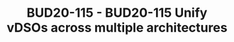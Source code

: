 ---
categories:
- BUD20
image:
  featured: 'true'
  path: https://static.linaro.org/connect/bud20/images/BUD20-115.png
session_id: BUD20-115
session_speakers:
- speaker_bio: Staff Kernel Engineer at ARM Ltd. currently working on enabling new
    ARM Architectural features in the Linux Kernel and acting as a vDSO co-maintainer.
    In past, I have been a Linaro assignee for LITE group working on the Zephyr project.
    In my 10 years of experience I have been involved in different projects related
    to Linux/Android.
  speaker_company: ARM Ltd.
  speaker_image: http://avatars.sched.co/a/fe/10468711/avatar.jpg.320x320px.jpg?99f
  speaker_name: Vincenzo Frascino
  speaker_position: Staff Kernel Engineer
  speaker_role: attendee, speaker
session_track: Linux Kernel
tag: session
tags: Linux Kernel
title: BUD20-115 - BUD20-115 Unify vDSOs across multiple architectures
---